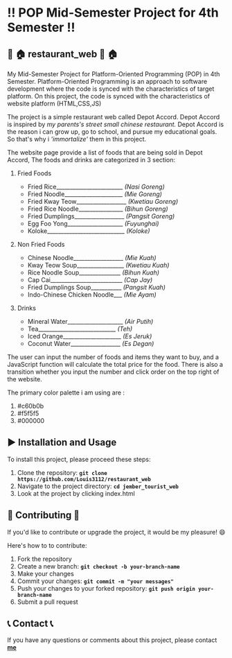 # :bangbang: **POP Mid-Semester Project for 4th Semester**  :bangbang:

## :ramen: :house: **restaurant_web** :ramen: :house:
My Mid-Semester Project for Platform-Oriented Programming (POP) in 4th Semester.
Platform-Oriented Programming is an approach to software development where the code is synced with the characteristics of target platform.
On this project, the code is synced with the characteristics of website platform (HTML,CSS,JS)

The project is a simple restaurant web called Depot Accord. Depot Accord is inspired by *my parents's street small chinese restaurant.* 
Depot Accord is the reason i can grow up, go to school, and pursue my educational goals. So that's why i *'immortalize'* them in this project.

The website page provide a list of foods that are being sold in Depot Accord,
The foods and drinks are categorized in 3 section:
  1. Fried Foods
     - Fried Rice________________________ *(Nasi Goreng)*
     - Fried Noodle_____________________ *(Mie Goreng)*
     - Fried Kway Teow__________________ *(Kwetiau Goreng)*
     - Fried Rice Noodle________________ *(Bihun Goreng)*
     - Fried Dumplings__________________ *(Pangsit Goreng)*
     - Egg Foo Yong____________________ *(Fuyunghai)*
     - Koloke____________________________ *(Koloke)*
    
  2. Non Fried Foods
     - Chinese Noodle__________________ *(Mie Kuah)*
     - Kway Teow Soup_________________ *(Kwetiau Kuah)*
     - Rice Noodle Soup_______________ *(Bihun Kuah)*
     - Cap Cai__________________________ *(Cap Jay)*
     - Fried Dumplings Soup___________ *(Pangsit Kuah)*
     - Indo-Chinese Chicken Noodle___ *(Mie Ayam)*

  3. Drinks
     - Mineral Water____________________ *(Air Putih)*
     - Tea____________________________ *(Teh)*
     - Iced Orange_____________________ *(Es Jeruk)*
     - Coconut Water__________________ *(Es Degan)*

The user can input the number of foods and items they want to buy, and a JavaScript function will calculate the total price for the food.
There is also a transition whether you input the number and click order on the top right of the website.

The primary color palette i am using are :
1. #c60b0b
2. #f5f5f5
3. #000000

## :arrow_forward: **Installation and Usage** 
To install this project, please proceed these steps:
1. Clone the repository: **`git clone https://github.com/Louis3112/restaurant_web`**
2. Navigate to the project directory: **`cd jember_tourist_web`**
3. Look at the project by clicking index.html

## 	:bust_in_silhouette: **Contributing** :bust_in_silhouette:
If you'd like to contribute or upgrade the project, it would be my pleasure! :smile: 

Here's how to to contribute:
1. Fork the repository
2. Create a new branch: **`git checkout -b your-branch-name`**
3. Make your changes
4. Commit your changes: **`git commit -m "your messages"`** 
5. Push your changes to your forked repository: **`git push origin your-branch-name`**
6. Submit a pull request

## :telephone_receiver: **Contact** :telephone_receiver:

If you have any questions or comments about this project, please contact **[me](corneliuslouis3112@gmail.com)**
